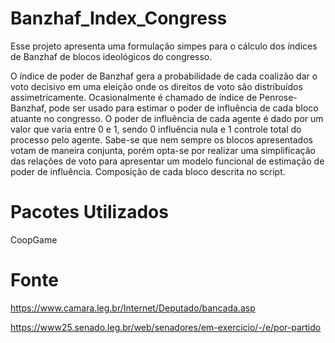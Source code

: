 # Banzhaf_Index_Congress
Esse projeto apresenta uma formulação simpes para o cálculo dos índices de Banzhaf de blocos ideológicos do congresso.

O índice de poder de Banzhaf gera a probabilidade de cada coalizão dar o voto decisivo em uma eleição onde os direitos de voto são distribuídos assimetricamente. Ocasionalmente é chamado de índice de Penrose-Banzhaf, pode ser usado para estimar o poder de influência de cada bloco atuante no congresso. O poder de influência de cada agente é dado por um valor que varia entre 0 e 1, sendo 0 influência nula e 1 controle total do processo pelo agente. Sabe-se que nem sempre os blocos apresentados votam de maneira conjunta, porém opta-se por realizar uma simplificação das relações de voto para apresentar um modelo funcional de estimação de poder de influência. Composição de cada bloco descrita no script.

# Pacotes Utilizados
CoopGame

# Fonte

https://www.camara.leg.br/Internet/Deputado/bancada.asp 


https://www25.senado.leg.br/web/senadores/em-exercicio/-/e/por-partido

